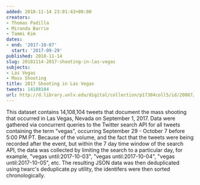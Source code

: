 ```yaml
---
added: 2018-11-14 23:01:43+00:00
creators:
- Thomas Padilla
- Miranda Barrie
- Tammi Kim
dates:
- end: '2017-10-07'
  start: '2017-09-29'
published: 2018-11-14
slug: 20181114-2017-shooting-in-las-vegas
subjects:
- Las Vegas
- Mass Shooting
title: 2017 Shooting in Las Vegas
tweets: 14108104
url: http://d.library.unlv.edu/digital/collection/p17304coll5/id/20087/rec/1
---
```


This dataset contains 14,108,104 tweets that document the mass shooting that occurred in Las Vegas, Nevada on September 1, 2017. Data were gathered via concurrent queries to the Twitter search API for all tweets containing the term "vegas", occurring September 29 - October 7 before 5:00 PM PT. Because of the volume, and the fact that the tweets were being recorded after the event, but within the 7 day time window of the search API, the data was collected by limiting the search to a particular day, for example, "vegas until:2017-10-03", "vegas until:2017-10-04", "vegas until:2017-10-05", etc. The resulting JSON data was then deduplicated using twarc's deduplicate.py utility, the identifers were then sorted chronologically.

